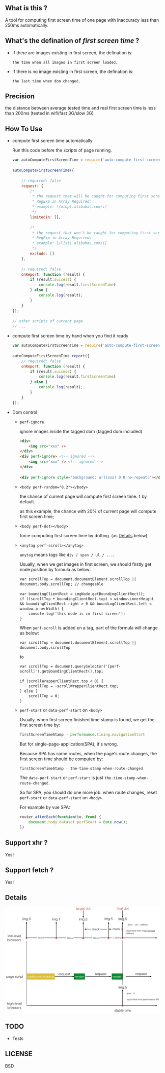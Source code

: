 ## What is this ?

A tool for computing first screen time of one page with inaccuracy less than 250ms automatically.

## What's the defination of *first screen time* ?

+   If there are images existing in first screen, the defination is: 

    ```
    the time when all images in first screen loaded.
    ```

+   If there is no image existing in first screen, the defination is:

    ```
    the last time when dom changed.
    ```

## Precision

the distance between average tested time and real first screen time is less than 200ms (tested in wifi/fast 3G/slow 3G)

## How To Use

+   compute first screen time automatically

    Run this code before the scripts of page running.

    ```javascript
    var autoComputeFirstScreenTime = require('auto-compute-first-screen-time');
    
    autoComputeFirstScreenTime({

        // required: false
        request: {
            /*
             * the request that will be caught for computing first screen time;
             * RegExp in Array Required;
             * example: [/mtop\.alibaba\.com/i]
             */
            limitedIn: [],

            /* 
             * the request that won't be caught for computing first screen time;
             * RegExp in Array Required;
             * example: [/list\.alibaba\.com/i]
             */
            exclude: []
        },

        // required: false
        onReport: function (result) {
            if (result.success) {
                console.log(result.firstScreenTime)
            } else {
                console.log(result);
            }
        }
    });

    // other scripts of current page
    // ...
    ```

+   compute first screen time by hand when you find it ready

    ```javascript
    var autoComputeFirstScreenTime = require('auto-compute-first-screen-time');

    autoComputeFirstScreenTime.report({
        // required: false
        onReport: function (result) {
            if (result.success) {
                console.log(result.firstScreenTime)
            } else {
                console.log(result);
            }
        }
    });
    ```

+   Dom control

    +   `perf-ignore`

        ignore images inside the tagged dom (tagged dom included)

        ```html
        <div>
            <img src="xxx" />
        </div>
        <div perf-ignore> <!-- ignored -->
            <img src="xxx" /> <!-- ignored -->
        </div>

        <div perf-ignore style="background: url(xxx) 0 0 no-repeat;"></div> <!-- ignored -->
        ```

    +   `<body perf-random="0.2"></body>`

        the chance of current page will compute first screen time. `1` by default.

        as this example, the chance with 20% of current page will compute first screen time;

    +   `<body perf-dot></body>`

        force computing first screen time by dotting. (as [Details](https://github.com/hoperyy/auto-compute-first-screen-time#details) below)

    +   `<anytag perf-scroll></anytag>`

        `anytag` means tags like `div / span / ul / ...`.

        Usually, when we get images in first screen, we should firstly get node position by formula as below:

        ```
        var scrollTop = document.documentElement.scrollTop || document.body.scrollTop; // changeable

        var boundingClientRect = imgNode.getBoundingClientRect();
        if ((scrollTop + boundingClientRect.top) < window.innerHeight && boundingClientRect.right > 0 && boundingClientRect.left < window.innerWidth) {
            console.log('this node is in first screen');
        }
        ```

        When `perf-scroll` is added on a tag, part of the formula will change as below:
        
        ```
        var scrollTop = document.documentElement.scrollTop || document.body.scrollTop
        ```
        
        to 
        
        ```
        var scrollTop = document.querySelector('[perf-scroll]').getBoundingClientRect().top;

        if (scrollWrapperClientRect.top < 0) {
            scrollTop = -scrollWrapperClientRect.top;
        } else {
            scrollTop = 0;
        }
        ```

    +   `perf-start` or `data-perf-start` on `<body>`

        Usually, when first screen finished time stamp is found, we get the first screen time by:

        ```javascript
        firstScreenTimeStamp - performance.timing.navigationStart
        ```

        But for single-page-application(SPA), it's wrong.

        Because SPA has some routes, when the page's route changes, the first screen time should be computed by:

        ```javascript
        firstScreenTimeStamp - the-time-stamp-when-route-changed
        ```

        The `data-perf-start` or `perf-start` is just `the-time-stamp-when-route-changed`.

        So for SPA, you should do one more job: when route changes, reset `perf-start` or `data-perf-start` on `<body>`.

        For example by vue SPA:

        ```javascript
        router.afterEach(function(to, from) {
            document.body.dataset.perfStart = Date.now();
        })
        ```

## Support xhr ?

Yes!

## Support fetch ?

Yes!

## Details

![details](imgs/2018-07-30-11-35-25.png)

## TODO

+   Tests

## LICENSE

BSD